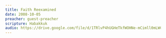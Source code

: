 ```yaml
---
title: Faith Reexamined
date: 2008-10-05
preacher: guest-preacher
scripture: Habakkuk
audio: https://drive.google.com/file/d/1TRlvP4hUGHeTkfWOHNe-mCimll0mLWCn/view
---
```

